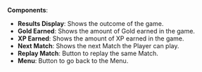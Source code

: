 **Components**:
  - **Results Display**: Shows the outcome of the game.
  - **Gold Earned**: Shows the amount of Gold earned in the game.
  - **XP Earned**: Shows the amount of XP earned in the game.
  - **Next Match**: Shows the next Match the Player can play.
  - **Replay Match**: Button to replay the same Match.
  - **Menu**: Button to go back to the Menu.